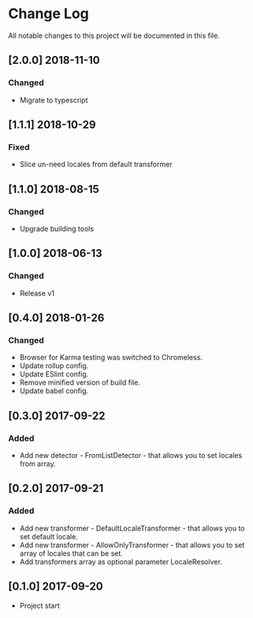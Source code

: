 # Change Log
All notable changes to this project will be documented in this file.

## [2.0.0] 2018-11-10
### Changed
- Migrate to typescript

## [1.1.1] 2018-10-29
### Fixed
- Slice un-need locales from default transformer


## [1.1.0] 2018-08-15
### Changed
- Upgrade building tools


## [1.0.0] 2018-06-13
### Changed
- Release v1


## [0.4.0] 2018-01-26
### Changed
- Browser for Karma testing was switched to Chromeless.
- Update rollup config.
- Update ESlint config.
- Remove minified version of build file.
- Update babel config.


## [0.3.0] 2017-09-22
### Added
- Add new detector - FromListDetector - that allows you to set locales from array.


## [0.2.0] 2017-09-21
### Added
- Add new transformer - DefaultLocaleTransformer - that allows you to set default locale.
- Add new transformer - AllowOnlyTransformer - that allows you to set array of locales that can be set.
- Add transformers array as optional parameter LocaleResolver.


## [0.1.0] 2017-09-20
- Project start

